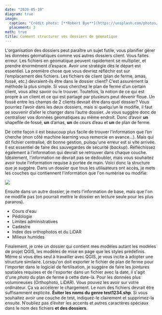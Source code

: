 ```yaml
---
date: "2020-05-19"
diagram: true
image:
  caption: "Crédit photo: [**Robert Bye**](https://unsplash.com/photos/BY34glOW7wA)"
  placement: 3
math: true
title: Comment structurer vos dossiers de géomatique
---
```



L'organisation des dossiers peut paraître un sujet futile, vous planifier gérer les données géomatiques comme vos autres dossiers client. Vous faites erreur. Les fichiers en géomatique peuvent rapidement se multiplier, et prendre énormément d’espace. Avoir une stratégie dès le départ est essentiel.
La première chose que vous devriez réfléchir est sur l’emplacement des fichiers. Les fichiers de client (plan de ferme, amas, fossé, etc.) devraient-ils être dans le dossier client? C’est assurément la méthode la plus simple. Si vous cherchez le plan de ferme d’un certain client, vous allez savoir ou le trouver. Toutefois, la notion de ce qui est propre à un client et ce qui est partagé par plusieurs peut devenir floue. Un fossé entre les champs de 2 clients devrait être dans quel dossier? Vous pourriez l’avoir dans les deux dossiers, mais si quelqu’un le modifie, il faut se souvenir d’aller le changer dans l’autre dossier. Je vous suggère donc de centraliser vos données géomatiques au même endroit. Donc d’avoir **un** shapefile de fossé, **un** d’amas, **un** de cours d’eau et **un** de plan de ferme. 

De cette façon il est beaucoup plus facile de trouver l’information que l’on cherche (mon côté machine learning vous remercie en avance...). Mais qui dit fichier centralisé, dit bonne gestion, puisqu'une erreur est si vite arrivée. Il est essentiel de faire des sauvegardes de sécurité (*backup*). Réfléchissez également à l’information qui devrait se retrouver dans chaque couche. Idéalement, l’information ne devrait pas se dédoubler, mais vous souhaitez avoir toute l’information requise à portée de main. Voici donc la structure que je suggère.
Dans un dossier que tous les utilisateurs ont accès, je mets les couches qui contiennent l'information que l'on numérise ou modifie:


![](img/img/misc/structure.svg)

Ensuite dans un autre dossier, je mets l'information de base, mais que l'on ne modifie pas (on pourrait mettre le dossier en lecture seule pour les plus paranos).
* Cours d'eau
* Pédologie
* Limites administratives
* Cadastre
* Index des orthophotos et du LiDAR
* Milieux humides

Finalement, je crée un dossier qui contient mes modèles autant les modèles de projet QGIS, les modèles de mise en page que les styles prédéfinis. Même si vous êtes seul à travailler avec QGIS, je vous incite à adopter une structure similaire.
Lorsqu'on doit exporter le fichier de plan de ferme pour l'importer dans le logiciel de fertilisation, je suggère de faire les jointures spatiales requises et de l'exporter dans un fichier avec la date, il s'agit d'une *photo* du plan de ferme à cette date-là.
Pour les données plus volumineuses (Orthophoto, LiDAR). Vous pouvez les avoir sur votre ordinateur. Ça va accélérer le chargement.
Le nom des fichiers devrait être suffisamment explicite. **Éviter les noms du genre test1234.shp**. Si vous souhaitez avoir une couche de test, indiquez-le clairement et supprimez-la ensuite. 
N’oubliez pas d’éviter les accents et autres caractères spéciaux dans le nom des fichiers **et des dossiers**. 